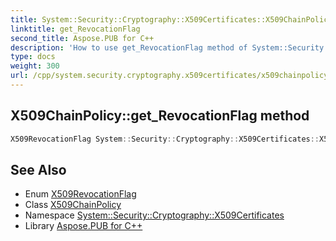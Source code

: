```yaml
---
title: System::Security::Cryptography::X509Certificates::X509ChainPolicy::get_RevocationFlag method
linktitle: get_RevocationFlag
second_title: Aspose.PUB for C++
description: 'How to use get_RevocationFlag method of System::Security::Cryptography::X509Certificates::X509ChainPolicy class in C++.'
type: docs
weight: 300
url: /cpp/system.security.cryptography.x509certificates/x509chainpolicy/get_revocationflag/
---
```

## X509ChainPolicy::get_RevocationFlag method




```cpp
X509RevocationFlag System::Security::Cryptography::X509Certificates::X509ChainPolicy::get_RevocationFlag()
```

## See Also

* Enum [X509RevocationFlag](../../x509revocationflag/)
* Class [X509ChainPolicy](../)
* Namespace [System::Security::Cryptography::X509Certificates](../../)
* Library [Aspose.PUB for C++](../../../)
